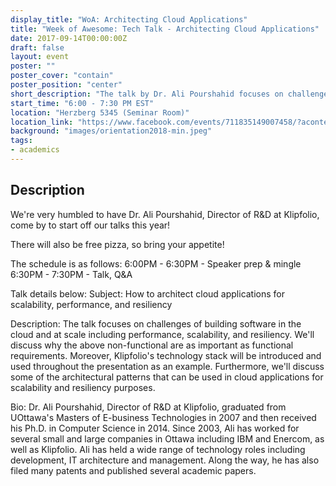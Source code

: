 ```yaml
---
display_title: "WoA: Architecting Cloud Applications"
title: "Week of Awesome: Tech Talk - Architecting Cloud Applications"
date: 2017-09-14T00:00:00Z
draft: false
layout: event
poster: ""
poster_cover: "contain"
poster_position: "center"
short_description: "The talk by Dr. Ali Pourshahid focuses on challenges of building software in the cloud and at scale including performance, scalability, and resiliency."
start_time: "6:00 - 7:30 PM EST"
location: "Herzberg 5345 (Seminar Room)"
location_link: "https://www.facebook.com/events/711835149007458/?acontext=%7B%22event_action_history%22%3A[%7B%22surface%22%3A%22page%22%7D]%7D"
background: "images/orientation2018-min.jpeg"
tags:
- academics
---
```


## Description


We're very humbled to have Dr. Ali Pourshahid, Director of R&D at Klipfolio, come by to start off our talks this year! 

There will also be free pizza, so bring your appetite!

The schedule is as follows:
6:00PM - 6:30PM - Speaker prep & mingle
6:30PM - 7:30PM - Talk, Q&A

Talk details below:
Subject:
How to architect cloud applications for scalability, performance, and resiliency

Description:
The talk focuses on challenges of building software in the cloud and at scale including performance, scalability, and resiliency. We'll discuss why the above non-functional are as important as functional requirements. Moreover, Klipfolio's technology stack will be introduced and used throughout the presentation as an example. Furthermore, we'll discuss some of the architectural patterns that can be used in cloud applications for scalability and resiliency purposes.

Bio:
Dr. Ali Pourshahid, Director of R&D at Klipfolio, graduated from UOttawa's Masters of E-business Technologies in 2007 and then received his Ph.D. in Computer Science in 2014. Since 2003, Ali has worked for several small and large companies in Ottawa including IBM and Enercom, as well as Klipfolio. Ali has held a wide range of technology roles including development, IT architecture and management. Along the way, he has also filed many patents and published several academic papers.